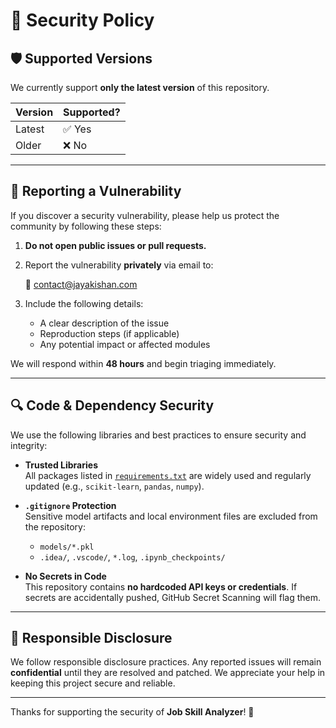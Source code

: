 # 🔐 Security Policy

## 🛡 Supported Versions

We currently support **only the latest version** of this repository.

| Version | Supported? |
|---------|------------|
| Latest  | ✅ Yes      |
| Older   | ❌ No       |

---

## 📣 Reporting a Vulnerability

If you discover a security vulnerability, please help us protect the community by following these steps:

1. **Do not open public issues or pull requests.**
2. Report the vulnerability **privately** via email to:

   📧 [contact@jayakishan.com](mailto:contact@jayakishan.com)

3. Include the following details:
   - A clear description of the issue
   - Reproduction steps (if applicable)
   - Any potential impact or affected modules

We will respond within **48 hours** and begin triaging immediately.

---

## 🔍 Code & Dependency Security

We use the following libraries and best practices to ensure security and integrity:

- **Trusted Libraries**  
  All packages listed in [`requirements.txt`](./requirements.txt) are widely used and regularly updated (e.g., `scikit-learn`, `pandas`, `numpy`).

- **`.gitignore` Protection**  
  Sensitive model artifacts and local environment files are excluded from the repository:
  - `models/*.pkl`
  - `.idea/`, `.vscode/`, `*.log`, `.ipynb_checkpoints/`

- **No Secrets in Code**  
  This repository contains **no hardcoded API keys or credentials**. If secrets are accidentally pushed, GitHub Secret Scanning will flag them.

---

## 🤝 Responsible Disclosure

We follow responsible disclosure practices. Any reported issues will remain **confidential** until they are resolved and patched. We appreciate your help in keeping this project secure and reliable.

---

Thanks for supporting the security of **Job Skill Analyzer**! 💙